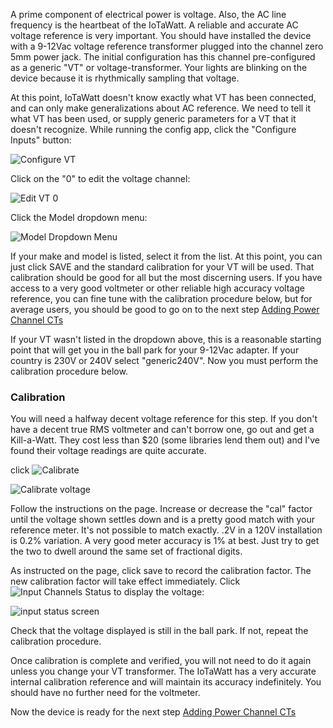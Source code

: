 A prime component of electrical power is voltage.  Also, the AC line frequency is the heartbeat of the IoTaWatt.  A reliable and accurate AC voltage reference is very important. You should have installed the device with a 9-12Vac voltage reference transformer plugged into the channel zero 5mm power jack. The initial configuration has this channel pre-configured as a generic "VT" or voltage-transformer. Your lights are blinking on the device because it is rhythmically sampling that voltage.

At this point, IoTaWatt doesn't know exactly what VT has been connected, and can only make generalizations about AC reference.  We need to tell it what VT has been used, or supply generic parameters for a VT that it doesn't recognize. While running the config app, click the "Configure Inputs" button:

![Configure VT](http://iotawatt.com/Images/Config_edit_vt.PNG)

Click on the "0" to edit the voltage channel:

![Edit VT 0](https://screenshots.firefoxusercontent.com/images/22ab7a04-2aaf-48d3-8efe-302e9a07c0e5.png?download=Screenshot-2017-10-21%20IoTaWatt%20Configuration%20app.png&sig=jlfECjEBzfpbZoedOnc7EZowdYo)
 
Click the Model dropdown menu:

![Model Dropdown Menu](http://iotawatt.com/Images/Screenshot51.png)

If your make and model is listed, select it from the list.  At this point, you can just click SAVE and the standard calibration for your VT will be used.  That calibration should be good for all but the most discerning users.  If you have access to a very good voltmeter or other reliable high accuracy voltage reference, you can fine tune with the calibration procedure below, but for average users, you should be good to go on to the next step [Adding Power Channel CTs](https://github.com/boblemaire/IoTaWatt/wiki/Adding-Power-Channels-(CTs))

If your VT wasn't listed in the dropdown above, this is a reasonable starting point that will get you in the ball park for your 9-12Vac adapter. If your country is 230V or 240V select "generic240V".  Now you must perform the calibration procedure below.

### Calibration
You will need a halfway decent voltage reference for this step.  If you don't have a decent true RMS voltmeter and can't borrow one, go out and get a Kill-a-Watt.  They cost less than $20 (some libraries lend them out) and I've found their voltage readings are quite accurate. 

click ![Calibrate](http://iotawatt.com/Images/calibrate_button.PNG)

![Calibrate voltage](http://iotawatt.com/Images/Config_vt_calibrate.PNG)

Follow the instructions on the page. Increase or decrease the "cal" factor until the voltage shown settles down and is a pretty good match with your reference meter. It's not possible to match exactly.  .2V in a 120V installation is 0.2% variation.  A very good meter accuracy is 1% at best.  Just try to get the two to dwell around the same set of fractional digits.

As instructed on the page, click save to record the calibration factor.  The new calibration factor will take effect immediately. Click ![Input Channels Status](http://iotawatt.com/Images/input_channel_status_button.PNG) to display the voltage:

![input status screen](http://iotawatt.com/Images/Capture1.JPG)

Check that the voltage displayed is still in the ball park.  If not, repeat the calibration procedure.

Once calibration is complete and verified, you will not need to do it again unless you change your VT transformer.  The IoTaWatt has a very accurate internal calibration reference and will maintain its accuracy indefinitely. You should have no further need for the voltmeter.

Now the device is ready for the next step [Adding Power Channel CTs](https://github.com/boblemaire/IoTaWatt/wiki/Adding-Power-Channels-(CTs))


